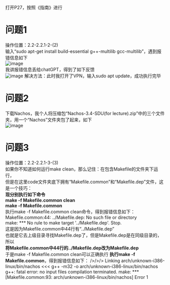 打开P27，按照《指南》进行
# 问题1
操作位置：2.2-2.2.1-2-(2)  
输入“sudo apt-get install build-essential g++-multilib gcc-multilib”，遇到报错信息如下  
![image](https://github.com/user-attachments/assets/0a4a671e-fa70-4389-a13c-2bd2f98d839f)  
我讲报错信息丢给chatGPT，得到了如下反馈  
![image](https://github.com/user-attachments/assets/253eb207-c32c-4d3b-bd86-6bc24cb8f8e8)
解决方法：此时我打开了VPN，输入sudo apt update，成功执行完毕
# 问题2
下载Nachos，我个人将压缩包“Nachos-3.4-SDU(for lecture).zip”中的三个文件夹，用一个“Nachos”文件夹包了起来，如下  
![image](https://github.com/user-attachments/assets/e408ccf1-822a-4699-bdb7-6d63ae65855d)
# 问题3
操作位置：2.2-2.2.1-3-(3)  
如果你不知道如何运行make clean，那么记住：在包含Makefile的文件夹下运行，  
但是在这里code文件夹底下拥有“Makefile.common”和“Makefile.dep”文件，这是一个技巧：  
**现分别执行如下命令**  
**make -f Makefile.common clean**  
**make -f Makefile.common**  
执行make -f Makefile.common clean命令，得到报错信息如下：  
Makefile.common:44: ../Makefile.dep: No such file or directory  
make: *** No rule to make target '../Makefile.dep'.  Stop.  
这是因为Makefile.common中44行有“../Makefile.dep”  
也就是它去上级目录寻找Makefile.dep了，但是Makefile.dep是在同级目录的，所以  
**将Makefile.common中44行的../Makefile.dep改为Makefile.dep**  
于是make -f Makefile.common clean可以正确执行
**执行make -f Makefile.common**，得到报错信息如下：
/>/>/> Linking arch/unknown-i386-linux/bin/nachos <<<
g++  -m32   -o arch/unknown-i386-linux/bin/nachos
g++: fatal error: no input files
compilation terminated.
make: *** [Makefile.common:93: arch/unknown-i386-linux/bin/nachos] Error 1
